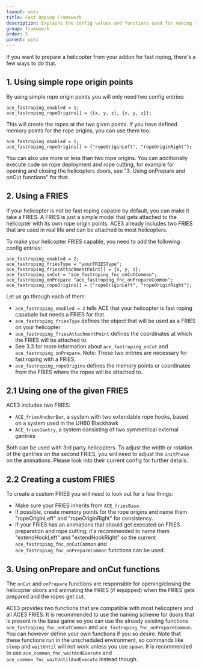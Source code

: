 ```yaml
---
layout: wiki
title: Fast Roping Framework
description: Explains the config values and functions used for making a helicopter fast roping capable.
group: framework
order: 5
parent: wiki
---
```


If you want to prepare a helicopter from your addon for fast roping, there's a few ways to do that.

## 1. Using simple rope origin points
By using simple rope origin points you will only need two config entries:
```
ace_fastroping_enabled = 1;
ace_fastroping_ropeOrigins[] = {{x, y, z}, {x, y, z}};
```
This will create the ropes at the two given points. If you have defined memory points for the rope origins, you can use them too:
```
ace_fastroping_enabled = 1;
ace_fastroping_ropeOrigins[] = {"ropeOriginLeft", "ropeOriginRight"};
```
You can also use more or less than two rope origins. You can additionally execute code on rope deployment and rope cutting, for example for opening and closing the helicopters doors, see "3. Using onPrepare and onCut functions" for that.

## 2. Using a FRIES
If your helicopter is not be fast roping capable by default, you can make it take a FRIES. A FRIES is just a simple model that gets attached to the helicopter with its own rope origin points. ACE3 already includes two FRIES that are used in real life and can be attached to most helicopters.

To make your helicopter FRIES capable, you need to add the following config entries:
```
ace_fastroping_enabled = 2;
ace_fastroping_friesType = "yourFRIESType";
ace_fastroping_friesAttachmentPoint[] = {x, y, z};
ace_fastroping_onCut = "ace_fastroping_fnc_onCutCommon";
ace_fastroping_onPrepare "ace_fastroping_fnc_onPrepareCommon";
ace_fastroping_ropeOrigins[] = {"ropeOriginLeft", "ropeOriginRight"};
```
Let us go through each of them:
- `ace_fastroping_enabled = 2` tells ACE that your helicopter is fast roping capabale but needs a FRIES for that.
- `ace_fastroping_friesType` defines the object that will be used as a FRIES on your helicopter
- `ace_fastroping_friesAttachmentPoint` defines the coordinates at which the FRIES will be attached to.
- See 3.3 for more information about `ace_fastroping_onCut` and `ace_fastroping_onPrepare`. Note: These two entries are necessary for fast roping with a FRIES.
- `ace_fastroping_ropeOrigins` defines the memory points or coordinates from the FRIES where the ropes will be attached to.

## 2.1 Using one of the given FRIES
ACE3 includes two FRIES:

- `ACE_friesAnchorBar`, a system with two extendable rope hooks, based on a system used in the UH60 Blackhawk
- `ACE_friesGantry`, a system consisting of two symmetrical external gantries

Both can be used with 3rd party helicopters. To adjust the width or rotation of the gantries on the second FRIES, you will need to adjust the `initPhase` on the animations. Please look into their current config for further details.

## 2.2 Creating a custom FRIES
To create a custom FRIES you will need to look out for a few things:
- Make sure your FRIES inherits from `ACE_friesBase`.
- If possible, create memory points for the rope origins and name them "ropeOriginLeft" and "ropeOriginRight" for consistency.
- If your FRIES has an animations that should get executed on FRIES preparation and rope cutting, it's recommended to name them "extendHookLeft" and "extendHookRight" so the current `ace_fastroping_fnc_onCutCommon` and `ace_fastroping_fnc_onPrepareCommon` functions can be used.

## 3. Using onPrepare and onCut functions
The `onCut` and `onPrepare` functions are responsible for opening/closing the helicopter doors and animating the FRIES (if equipped) when the FRIES gets prepared and the ropes get cut.

ACE3 provides two functions that are compatible with most helicopters and all ACE3 FRIES. It is recommended to use the naming scheme for doors that is present in the base game so you can use the already existing functions `ace_fastroping_fnc_onCutCommon` and `ace_fastroping_fnc_onPrepareCommon`. You can however define your own functions if you so desire. Note that these functions run in the unscheduled environment, so commands like `sleep` and `waitUntil` will not work unless you use `spawn`. It is recommended to use `ace_common_fnc_waitAndExecute` and `ace_common_fnc_waitUntilAndExecute` instead though.
